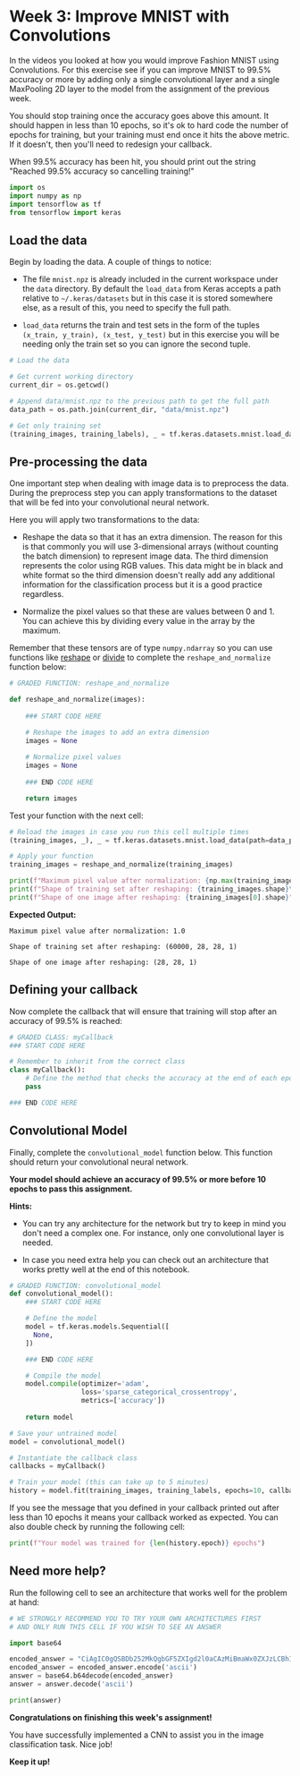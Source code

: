 # Week 3: Improve MNIST with Convolutions

In the videos you looked at how you would improve Fashion MNIST using Convolutions. For this exercise see if you can improve MNIST to 99.5% accuracy or more by adding only a single convolutional layer and a single MaxPooling 2D layer to the model from the  assignment of the previous week. 

You should stop training once the accuracy goes above this amount. It should happen in less than 10 epochs, so it's ok to hard code the number of epochs for training, but your training must end once it hits the above metric. If it doesn't, then you'll need to redesign your callback.

When 99.5% accuracy has been hit, you should print out the string "Reached 99.5% accuracy so cancelling training!"



```python
import os
import numpy as np
import tensorflow as tf
from tensorflow import keras
```

## Load the data

Begin by loading the data. A couple of things to notice:

- The file `mnist.npz` is already included in the current workspace under the `data` directory. By default the `load_data` from Keras accepts a path relative to `~/.keras/datasets` but in this case it is stored somewhere else, as a result of this, you need to specify the full path.

- `load_data` returns the train and test sets in the form of the tuples `(x_train, y_train), (x_test, y_test)` but in this exercise you will be needing only the train set so you can ignore the second tuple.


```python
# Load the data

# Get current working directory
current_dir = os.getcwd() 

# Append data/mnist.npz to the previous path to get the full path
data_path = os.path.join(current_dir, "data/mnist.npz") 

# Get only training set
(training_images, training_labels), _ = tf.keras.datasets.mnist.load_data(path=data_path) 
```

## Pre-processing the data

One important step when dealing with image data is to preprocess the data. During the preprocess step you can apply transformations to the dataset that will be fed into your convolutional neural network.

Here you will apply two transformations to the data:
- Reshape the data so that it has an extra dimension. The reason for this 
is that commonly you will use 3-dimensional arrays (without counting the batch dimension) to represent image data. The third dimension represents the color using RGB values. This data might be in black and white format so the third dimension doesn't really add any additional information for the classification process but it is a good practice regardless.


- Normalize the pixel values so that these are values between 0 and 1. You can achieve this by dividing every value in the array by the maximum.

Remember that these tensors are of type `numpy.ndarray` so you can use functions like [reshape](https://numpy.org/doc/stable/reference/generated/numpy.reshape.html) or [divide](https://numpy.org/doc/stable/reference/generated/numpy.divide.html) to complete the `reshape_and_normalize` function below:


```python
# GRADED FUNCTION: reshape_and_normalize

def reshape_and_normalize(images):
    
    ### START CODE HERE

    # Reshape the images to add an extra dimension
    images = None
    
    # Normalize pixel values
    images = None
    
    ### END CODE HERE

    return images
```

Test your function with the next cell:


```python
# Reload the images in case you run this cell multiple times
(training_images, _), _ = tf.keras.datasets.mnist.load_data(path=data_path) 

# Apply your function
training_images = reshape_and_normalize(training_images)

print(f"Maximum pixel value after normalization: {np.max(training_images)}\n")
print(f"Shape of training set after reshaping: {training_images.shape}\n")
print(f"Shape of one image after reshaping: {training_images[0].shape}")

```

**Expected Output:**
```
Maximum pixel value after normalization: 1.0

Shape of training set after reshaping: (60000, 28, 28, 1)

Shape of one image after reshaping: (28, 28, 1)
```

## Defining your callback

Now complete the callback that will ensure that training will stop after an accuracy of 99.5% is reached:


```python
# GRADED CLASS: myCallback
### START CODE HERE

# Remember to inherit from the correct class
class myCallback():
    # Define the method that checks the accuracy at the end of each epoch
    pass

### END CODE HERE

```

## Convolutional Model

Finally, complete the `convolutional_model` function below. This function should return your convolutional neural network.

**Your model should achieve an accuracy of 99.5% or more before 10 epochs to pass this assignment.**

**Hints:**
- You can try any architecture for the network but try to keep in mind you don't need a complex one. For instance, only one convolutional layer is needed. 

- In case you need extra help you can check out an architecture that works pretty well at the end of this notebook.


```python
# GRADED FUNCTION: convolutional_model
def convolutional_model():
    ### START CODE HERE

    # Define the model
    model = tf.keras.models.Sequential([ 
      None,
    ]) 

    ### END CODE HERE

    # Compile the model
    model.compile(optimizer='adam', 
                  loss='sparse_categorical_crossentropy', 
                  metrics=['accuracy']) 
        
    return model
```


```python
# Save your untrained model
model = convolutional_model()

# Instantiate the callback class
callbacks = myCallback()

# Train your model (this can take up to 5 minutes)
history = model.fit(training_images, training_labels, epochs=10, callbacks=[callbacks])
```

If you see the message that you defined in your callback printed out after less than 10 epochs it means your callback worked as expected. You can also double check by running the following cell:


```python
print(f"Your model was trained for {len(history.epoch)} epochs")
```

## Need more help?

Run the following cell to see an architecture that works well for the problem at hand:


```python
# WE STRONGLY RECOMMEND YOU TO TRY YOUR OWN ARCHITECTURES FIRST
# AND ONLY RUN THIS CELL IF YOU WISH TO SEE AN ANSWER

import base64

encoded_answer = "CiAgIC0gQSBDb252MkQgbGF5ZXIgd2l0aCAzMiBmaWx0ZXJzLCBhIGtlcm5lbF9zaXplIG9mIDN4MywgUmVMVSBhY3RpdmF0aW9uIGZ1bmN0aW9uIGFuZCBhbiBpbnB1dCBzaGFwZSB0aGF0IG1hdGNoZXMgdGhhdCBvZiBldmVyeSBpbWFnZSBpbiB0aGUgdHJhaW5pbmcgc2V0CiAgIC0gQSBNYXhQb29saW5nMkQgbGF5ZXIgd2l0aCBhIHBvb2xfc2l6ZSBvZiAyeDIKICAgLSBBIEZsYXR0ZW4gbGF5ZXIgd2l0aCBubyBhcmd1bWVudHMKICAgLSBBIERlbnNlIGxheWVyIHdpdGggMTI4IHVuaXRzIGFuZCBSZUxVIGFjdGl2YXRpb24gZnVuY3Rpb24KICAgLSBBIERlbnNlIGxheWVyIHdpdGggMTAgdW5pdHMgYW5kIHNvZnRtYXggYWN0aXZhdGlvbiBmdW5jdGlvbgo="
encoded_answer = encoded_answer.encode('ascii')
answer = base64.b64decode(encoded_answer)
answer = answer.decode('ascii')

print(answer)
```

**Congratulations on finishing this week's assignment!**

You have successfully implemented a CNN to assist you in the image classification task. Nice job!

**Keep it up!**
